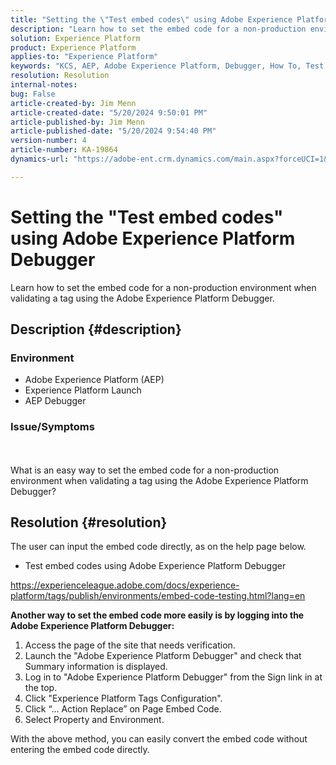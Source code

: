 ```yaml
---
title: "Setting the \"Test embed codes\" using Adobe Experience Platform Debugger"
description: "Learn how to set the embed code for a non-production environment when validating a tag using the Adobe Experience Platform Debugger."
solution: Experience Platform
product: Experience Platform
applies-to: "Experience Platform"
keywords: "KCS, AEP, Adobe Experience Platform, Debugger, How To, Test embed codes"
resolution: Resolution
internal-notes: 
bug: False
article-created-by: Jim Menn
article-created-date: "5/20/2024 9:50:01 PM"
article-published-by: Jim Menn
article-published-date: "5/20/2024 9:54:40 PM"
version-number: 4
article-number: KA-19864
dynamics-url: "https://adobe-ent.crm.dynamics.com/main.aspx?forceUCI=1&pagetype=entityrecord&etn=knowledgearticle&id=c10827e7-f216-ef11-9f8a-6045bd006268"

---
```

# Setting the "Test embed codes" using Adobe Experience Platform Debugger


Learn how to set the embed code for a non-production environment when validating a tag using the Adobe Experience Platform Debugger.

## Description {#description}


### <b>Environment</b>

- Adobe Experience Platform (AEP)
- Experience Platform Launch
- AEP Debugger


### <b>Issue/Symptoms</b>
<br><br>What is an easy way to set the embed code for a non-production environment when validating a tag using the Adobe Experience Platform Debugger?<br>

## Resolution {#resolution}

The user can input the embed code directly, as on the help page below.
- Test embed codes using Adobe Experience Platform Debugger


https://experienceleague.adobe.com/docs/experience-platform/tags/publish/environments/embed-code-testing.html?lang=en

<b>Another way to set the embed code more easily is by logging into the Adobe Experience Platform Debugger:</b>

1. Access the page of the site that needs verification.
2. Launch the "Adobe Experience Platform Debugger" and check that Summary information is displayed.
3. Log in to "Adobe Experience Platform Debugger" from the Sign link in at the top.
4. Click "Experience Platform Tags Configuration".
5. Click “… Action Replace” on Page Embed Code.
6. Select Property and Environment.


With the above method, you can easily convert the embed code without entering the embed code directly.
